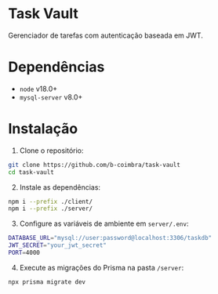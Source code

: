 # Task Vault

Gerenciador de tarefas com autenticação baseada em JWT.

# Dependências

- `node` v18.0+
- `mysql-server` v8.0+

# Instalação

1. Clone o repositório:
```sh
git clone https://github.com/b-coimbra/task-vault 
cd task-vault
```
2. Instale as dependências:
```sh
npm i --prefix ./client/
npm i --prefix ./server/
```
3. Configure as variáveis de ambiente em `server/.env`:
```sh
DATABASE_URL="mysql://user:password@localhost:3306/taskdb"
JWT_SECRET="your_jwt_secret"
PORT=4000
```
4. Execute as migrações do Prisma na pasta `/server`:
```sh
npx prisma migrate dev
```
